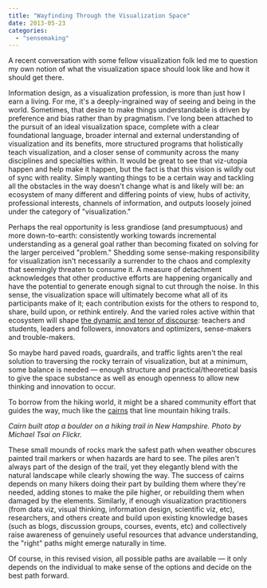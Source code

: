 ```yaml
---
title: "Wayfinding Through the Visualization Space"
date: 2013-05-23
categories: 
  - "sensemaking"
---
```


A recent conversation with some fellow visualization folk led me to question my own notion of what the visualization space should look like and how it should get there.

Information design, as a visualization profession, is more than just how I earn a living. For me, it's a deeply-ingrained way of seeing and being in the world. Sometimes, that desire to make things understandable is driven by preference and bias rather than by pragmatism. I've long been attached to the pursuit of an ideal visualization space, complete with a clear foundational language, broader internal and external understanding of visualization and its benefits, more structured programs that holistically teach visualization, and a closer sense of community across the many disciplines and specialties within. It would be great to see that viz-utopia happen and help make it happen, but the fact is that this vision is wildly out of sync with reality. Simply wanting things to be a certain way and tackling all the obstacles in the way doesn't change what is and likely will be: an ecosystem of many different and differing points of view, hubs of activity, professional interests, channels of information, and outputs loosely joined under the category of "visualization."

Perhaps the real opportunity is less grandiose (and presumptuous) and more down-to-earth: consistently working towards incremental understanding as a general goal rather than becoming fixated on solving for the larger perceived "problem." Shedding some sense-making responsibility for visualization isn't necessarily a surrender to the chaos and complexity that seemingly threaten to consume it. A measure of detachment acknowledges that other productive efforts are happening organically and have the potential to generate enough signal to cut through the noise. In this sense, the visualization space will ultimately become what all of its participants make of it; each contribution exists for the others to respond to, share, build upon, or rethink entirely. And the varied roles active within that ecosystem will shape [the dynamic and tenor of discourse](/an-analysis-of-visualization-discourse): teachers and students, leaders and followers, innovators and optimizers, sense-makers and trouble-makers.

So maybe hard paved roads, guardrails, and traffic lights aren't the real solution to traversing the rocky terrain of visualization, but at a minimum, some balance is needed — enough structure and practical/theoretical basis to give the space substance as well as enough openness to allow new thinking and innovation to occur.

To borrow from the hiking world, it might be a shared community effort that guides the way, much like the [cairns](http://en.wikipedia.org/wiki/Cairn) that line mountain hiking trails.

_Cairn built atop a boulder on a hiking trail in New Hampshire. Photo by Michael Tsai on Flickr._

These small mounds of rocks mark the safest path when weather obscures painted trail markers or when hazards are hard to see. The piles aren't always part of the design of the trail, yet they elegantly blend with the natural landscape while clearly showing the way. The success of cairns depends on many hikers doing their part by building them where they're needed, adding stones to make the pile higher, or rebuilding them when damaged by the elements. Similarly, if enough visualization practitioners (from data viz, visual thinking, information design, scientific viz, etc), researchers, and others create and build upon existing knowledge bases (such as blogs, discussion groups, courses, events, etc) and collectively raise awareness of genuinely useful resources that advance understanding, the "right" paths might emerge naturally in time.

Of course, in this revised vision, all possible paths are available — it only depends on the individual to make sense of the options and decide on the best path forward.
